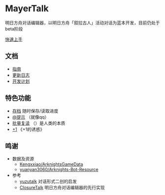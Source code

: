 # MayerTalk

明日方舟对话编辑器，以明日方舟「叙拉古人」活动对话为蓝本开发，目前仍处于beta阶段  
  
[快速上手](https://www.mayertalk.top/docs/guide/start.html)  
 
 ## 文档
 
 - [指南](https://www.mayertalk.top/docs/guide/start.html)
 - [更新日志](https://www.mayertalk.top/docs/about/change_log.html)
 - [开发计划](https://github.com/orgs/Arkfans/projects/2/views/1)

 ## 特色功能
 
 - [存档](https://www.mayertalk.top/docs/guide/feature.html#%E5%AD%98%E6%A1%A3)  随时保存/读取进度
 - [@提示](https://www.mayertalk.top/docs/guide/feature.html#%E6%8F%90%E7%A4%BA) （就像qq）
 - [批量复读](https://www.mayertalk.top/docs/guide/feature.html#%E6%89%B9%E9%87%8F%E5%A4%8D%E8%AF%BB) （）是人类的本质
 - [+1](https://www.mayertalk.top/docs/guide/feature.html#%E5%BF%AB%E6%8D%B7-1) 《+1的诱惑》
 
## 鸣谢
 
 - 数据及资源
   - [Kengxxiao/ArknightsGameData](https://github.com/Kengxxiao/ArknightsGameData)
   - [yuanyan3060/Arknights-Bot-Resource](https://github.com/yuanyan3060/Arknights-Bot-Resource)
 - 参考
   - [yuzutalk](https://www.yuzutalk.net/) 对话形式二创的启发
   - [ClosureTalk](https://github.com/ClosureTalk/closure-talk) 明日方舟对话编辑器的先行实现
